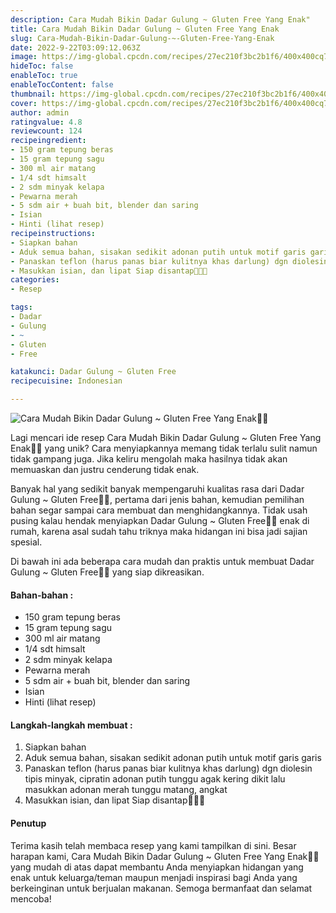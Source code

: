 ```yaml
---
description: Cara Mudah Bikin Dadar Gulung ~ Gluten Free Yang Enak"
title: Cara Mudah Bikin Dadar Gulung ~ Gluten Free Yang Enak
slug: Cara-Mudah-Bikin-Dadar-Gulung-~-Gluten-Free-Yang-Enak
date: 2022-9-22T03:09:12.063Z
image: https://img-global.cpcdn.com/recipes/27ec210f3bc2b1f6/400x400cq70/photo.jpg
hideToc: false
enableToc: true
enableTocContent: false
thumbnail: https://img-global.cpcdn.com/recipes/27ec210f3bc2b1f6/400x400cq70/photo.jpg
cover: https://img-global.cpcdn.com/recipes/27ec210f3bc2b1f6/400x400cq70/photo.jpg
author: admin
ratingvalue: 4.8
reviewcount: 124
recipeingredient:
- 150 gram tepung beras
- 15 gram tepung sagu
- 300 ml air matang
- 1/4 sdt himsalt
- 2 sdm minyak kelapa
- Pewarna merah
- 5 sdm air + buah bit, blender dan saring
- Isian
- Hinti (lihat resep)
recipeinstructions:
- Siapkan bahan
- Aduk semua bahan, sisakan sedikit adonan putih untuk motif garis garis
- Panaskan teflon (harus panas biar kulitnya khas darlung) dgn diolesin tipis minyak, cipratin adonan putih tunggu agak kering dikit lalu masukkan adonan merah tunggu matang, angkat
- Masukkan isian, dan lipat Siap disantap💞🇮🇩
categories:
- Resep

tags:
- Dadar
- Gulung
- ~
- Gluten
- Free

katakunci: Dadar Gulung ~ Gluten Free
recipecuisine: Indonesian

---
```


![Cara Mudah Bikin Dadar Gulung ~ Gluten Free Yang Enak👩‍🍳](https://img-global.cpcdn.com/recipes/27ec210f3bc2b1f6/400x400cq70/photo.jpg)

Lagi mencari ide resep Cara Mudah Bikin Dadar Gulung ~ Gluten Free Yang Enak👩‍🍳 yang unik? Cara menyiapkannya memang tidak terlalu sulit namun tidak gampang juga. Jika keliru mengolah maka hasilnya tidak akan memuaskan dan justru cenderung tidak enak.

Banyak hal yang sedikit banyak mempengaruhi kualitas rasa dari Dadar Gulung ~ Gluten Free👩‍🍳, pertama dari jenis bahan, kemudian pemilihan bahan segar sampai cara membuat dan menghidangkannya. Tidak usah pusing kalau hendak menyiapkan Dadar Gulung ~ Gluten Free👩‍🍳 enak di rumah, karena asal sudah tahu triknya maka hidangan ini bisa jadi sajian spesial.

Di bawah ini ada beberapa cara mudah dan praktis untuk membuat Dadar Gulung ~ Gluten Free👩‍🍳 yang siap dikreasikan.

<!--inarticleads1-->

#### Bahan-bahan :

- 150 gram tepung beras
- 15 gram tepung sagu
- 300 ml air matang
- 1/4 sdt himsalt
- 2 sdm minyak kelapa
- Pewarna merah
- 5 sdm air + buah bit, blender dan saring
- Isian
- Hinti (lihat resep)

<!--inarticleads2-->

#### Langkah-langkah membuat :

1. Siapkan bahan
1. Aduk semua bahan, sisakan sedikit adonan putih untuk motif garis garis
1. Panaskan teflon (harus panas biar kulitnya khas darlung) dgn diolesin tipis minyak, cipratin adonan putih tunggu agak kering dikit lalu masukkan adonan merah tunggu matang, angkat
1. Masukkan isian, dan lipat Siap disantap💞🇮🇩

#### Penutup

Terima kasih telah membaca resep yang kami tampilkan di sini. Besar harapan kami, Cara Mudah Bikin Dadar Gulung ~ Gluten Free Yang Enak👩‍🍳 yang mudah di atas dapat membantu Anda menyiapkan hidangan yang enak untuk keluarga/teman maupun menjadi inspirasi bagi Anda yang berkeinginan untuk berjualan makanan. Semoga bermanfaat dan selamat mencoba!